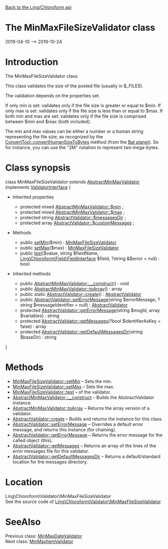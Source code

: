 [Back to the Ling/Chloroform api](https://github.com/lingtalfi/Chloroform/blob/master/doc/api/Ling/Chloroform.md)



The MinMaxFileSizeValidator class
================
2019-04-10 --> 2019-10-24






Introduction
============

The MinMaxFileSizeValidator class.

This class validates the size of the posted file (usually in $_FILES).



The validation depends on the properties set.

If only min is set: validates only if the file size is greater or equal to $min.
If only max is set: validates only if the file size is less than or equal to $max.
If both min and max are set: validates only if the file size is comprised between $min and $max (both included).



The min and max values can be either a number or a human string representing the file size,
as recognized by the [ConvertTool::convertHumanSizeToBytes](https://github.com/lingtalfi/Bat/blob/master/ConvertTool.md#converthumansizetobytes) method (from the [Bat planet](https://github.com/lingtalfi/Bat)).
So for instance, you can use the "2M" notation to represent two mega-bytes.



Class synopsis
==============


class <span class="pl-k">MinMaxFileSizeValidator</span> extends [AbstractMinMaxValidator](https://github.com/lingtalfi/Chloroform/blob/master/doc/api/Ling/Chloroform/Validator/AbstractMinMaxValidator.md) implements [ValidatorInterface](https://github.com/lingtalfi/Chloroform/blob/master/doc/api/Ling/Chloroform/Validator/ValidatorInterface.md) {

- Inherited properties
    - protected mixed [AbstractMinMaxValidator::$min](#property-min) ;
    - protected mixed [AbstractMinMaxValidator::$max](#property-max) ;
    - protected string [AbstractValidator::$messagesDir](#property-messagesDir) ;
    - protected array [AbstractValidator::$customMessages](#property-customMessages) ;

- Methods
    - public [setMin](https://github.com/lingtalfi/Chloroform/blob/master/doc/api/Ling/Chloroform/Validator/MinMaxFileSizeValidator/setMin.md)($min) : [MinMaxFileSizeValidator](https://github.com/lingtalfi/Chloroform/blob/master/doc/api/Ling/Chloroform/Validator/MinMaxFileSizeValidator.md)
    - public [setMax](https://github.com/lingtalfi/Chloroform/blob/master/doc/api/Ling/Chloroform/Validator/MinMaxFileSizeValidator/setMax.md)($max) : [MinMaxFileSizeValidator](https://github.com/lingtalfi/Chloroform/blob/master/doc/api/Ling/Chloroform/Validator/MinMaxFileSizeValidator.md)
    - public [test](https://github.com/lingtalfi/Chloroform/blob/master/doc/api/Ling/Chloroform/Validator/MinMaxFileSizeValidator/test.md)($value, string $fieldName, [Ling\Chloroform\Field\FieldInterface](https://github.com/lingtalfi/Chloroform/blob/master/doc/api/Ling/Chloroform/Field/FieldInterface.md) $field, ?string &$error = null) : bool

- Inherited methods
    - public [AbstractMinMaxValidator::__construct](https://github.com/lingtalfi/Chloroform/blob/master/doc/api/Ling/Chloroform/Validator/AbstractMinMaxValidator/__construct.md)() : void
    - public [AbstractMinMaxValidator::toArray](https://github.com/lingtalfi/Chloroform/blob/master/doc/api/Ling/Chloroform/Validator/AbstractMinMaxValidator/toArray.md)() : array
    - public static [AbstractValidator::create](https://github.com/lingtalfi/Chloroform/blob/master/doc/api/Ling/Chloroform/Validator/AbstractValidator/create.md)() : [AbstractValidator](https://github.com/lingtalfi/Chloroform/blob/master/doc/api/Ling/Chloroform/Validator/AbstractValidator.md)
    - public [AbstractValidator::setErrorMessage](https://github.com/lingtalfi/Chloroform/blob/master/doc/api/Ling/Chloroform/Validator/AbstractValidator/setErrorMessage.md)(string $errorMessage, ?string $messageIdentifier = null) : [AbstractValidator](https://github.com/lingtalfi/Chloroform/blob/master/doc/api/Ling/Chloroform/Validator/AbstractValidator.md)
    - protected [AbstractValidator::getErrorMessage](https://github.com/lingtalfi/Chloroform/blob/master/doc/api/Ling/Chloroform/Validator/AbstractValidator/getErrorMessage.md)(string $msgId, array $variables) : string
    - protected [AbstractValidator::getMessages](https://github.com/lingtalfi/Chloroform/blob/master/doc/api/Ling/Chloroform/Validator/AbstractValidator/getMessages.md)(?bool $identifierAsKey = false) : array
    - protected [AbstractValidator::getDefaultMessagesDir](https://github.com/lingtalfi/Chloroform/blob/master/doc/api/Ling/Chloroform/Validator/AbstractValidator/getDefaultMessagesDir.md)(string $baseDir) : string

}






Methods
==============

- [MinMaxFileSizeValidator::setMin](https://github.com/lingtalfi/Chloroform/blob/master/doc/api/Ling/Chloroform/Validator/MinMaxFileSizeValidator/setMin.md) &ndash; Sets the min.
- [MinMaxFileSizeValidator::setMax](https://github.com/lingtalfi/Chloroform/blob/master/doc/api/Ling/Chloroform/Validator/MinMaxFileSizeValidator/setMax.md) &ndash; Sets the max.
- [MinMaxFileSizeValidator::test](https://github.com/lingtalfi/Chloroform/blob/master/doc/api/Ling/Chloroform/Validator/MinMaxFileSizeValidator/test.md) &ndash; of the validator.
- [AbstractMinMaxValidator::__construct](https://github.com/lingtalfi/Chloroform/blob/master/doc/api/Ling/Chloroform/Validator/AbstractMinMaxValidator/__construct.md) &ndash; Builds the AbstractValidator instance.
- [AbstractMinMaxValidator::toArray](https://github.com/lingtalfi/Chloroform/blob/master/doc/api/Ling/Chloroform/Validator/AbstractMinMaxValidator/toArray.md) &ndash; Returns the array version of a validator.
- [AbstractValidator::create](https://github.com/lingtalfi/Chloroform/blob/master/doc/api/Ling/Chloroform/Validator/AbstractValidator/create.md) &ndash; Builds and returns the instance for this class.
- [AbstractValidator::setErrorMessage](https://github.com/lingtalfi/Chloroform/blob/master/doc/api/Ling/Chloroform/Validator/AbstractValidator/setErrorMessage.md) &ndash; Overrides a default error message, and returns this instance (for chaining).
- [AbstractValidator::getErrorMessage](https://github.com/lingtalfi/Chloroform/blob/master/doc/api/Ling/Chloroform/Validator/AbstractValidator/getErrorMessage.md) &ndash; Returns the error message for the called object (this).
- [AbstractValidator::getMessages](https://github.com/lingtalfi/Chloroform/blob/master/doc/api/Ling/Chloroform/Validator/AbstractValidator/getMessages.md) &ndash; Returns an array of the lines of the error messages file for this validator.
- [AbstractValidator::getDefaultMessagesDir](https://github.com/lingtalfi/Chloroform/blob/master/doc/api/Ling/Chloroform/Validator/AbstractValidator/getDefaultMessagesDir.md) &ndash; Returns a default/standard location for the messages directory.





Location
=============
Ling\Chloroform\Validator\MinMaxFileSizeValidator<br>
See the source code of [Ling\Chloroform\Validator\MinMaxFileSizeValidator](https://github.com/lingtalfi/Chloroform/blob/master/Validator/MinMaxFileSizeValidator.php)



SeeAlso
==============
Previous class: [MinMaxDateValidator](https://github.com/lingtalfi/Chloroform/blob/master/doc/api/Ling/Chloroform/Validator/MinMaxDateValidator.md)<br>Next class: [MinMaxItemValidator](https://github.com/lingtalfi/Chloroform/blob/master/doc/api/Ling/Chloroform/Validator/MinMaxItemValidator.md)<br>
